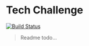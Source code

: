 # Tech Challenge
[![Build Status](https://travis-ci.org/code-mattclaffey/tech-challenge.png?branch=master)](https://travis-ci.org/{code-mattclaffey}/tech-challenge)
> Readme todo...